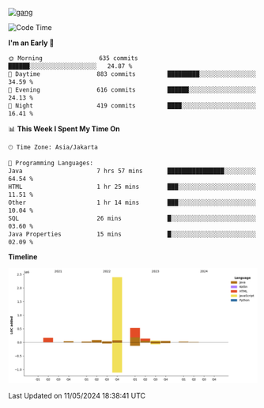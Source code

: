 <!-- [<img src='https://dev.karakun.com/assets/posts/2018-09-16-jc-java-article/3duke_suspects.jpg' alt='java'>](https://github.com/yeahbutstill) -->
[<img src='https://asset-2.tstatic.net/tribunnewswiki/foto/bank/images/Mozart.jpg' alt='gang'>](https://github.com/yeahbutstill)

<!--START_SECTION:waka-->
![Code Time](http://img.shields.io/badge/Code%20Time-2%2C669%20hrs%204%20mins-blue)

**I'm an Early 🐤** 

```text
🌞 Morning                635 commits         ██████░░░░░░░░░░░░░░░░░░░   24.87 % 
🌆 Daytime                883 commits         █████████░░░░░░░░░░░░░░░░   34.59 % 
🌃 Evening                616 commits         ██████░░░░░░░░░░░░░░░░░░░   24.13 % 
🌙 Night                  419 commits         ████░░░░░░░░░░░░░░░░░░░░░   16.41 % 
```


📊 **This Week I Spent My Time On** 

```text
🕑︎ Time Zone: Asia/Jakarta

💬 Programming Languages: 
Java                     7 hrs 57 mins       ████████████████░░░░░░░░░   64.54 % 
HTML                     1 hr 25 mins        ███░░░░░░░░░░░░░░░░░░░░░░   11.51 % 
Other                    1 hr 14 mins        ███░░░░░░░░░░░░░░░░░░░░░░   10.04 % 
SQL                      26 mins             █░░░░░░░░░░░░░░░░░░░░░░░░   03.60 % 
Java Properties          15 mins             █░░░░░░░░░░░░░░░░░░░░░░░░   02.09 % 
```

**Timeline**

![Lines of Code chart](https://raw.githubusercontent.com/yeahbutstill/yeahbutstill/main/assets/bar_graph.png)


 Last Updated on 11/05/2024 18:38:41 UTC
<!--END_SECTION:waka-->
